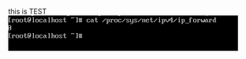 this is TEST
![Image alt](https://github.com/Deadra/Deadra.github.io/blob/master/Scr/2017-03-21_20-44-03.png)
